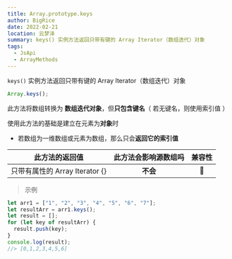 ```yaml
---
title: Array.prototype.keys
author: BigRice
date: 2022-02-21
location: 云梦泽
summary: keys() 实例方法返回只带有键的 Array Iterator（数组迭代）对象
tags:
  - JsApi
  - ArrayMethods
---
```


`keys()` 实例方法返回只带有键的 Array Iterator（数组迭代）对象

```js
Array.keys();
```

此方法将数组转换为 **数组迭代对象**，但**只包含键名**（ 若无键名，则使用索引值 ）

使用此方法的基础是建立在元素为**对象**时

- 若数组为一维数组或元素为数组，那么只会**返回它的索引值**

|         此方法的返回值         | 此方法会影响源数组吗 | 兼容性 |
| :----------------------------: | :------------------: | :----: |
| 只带有属性的 Array Iterator {} |       **不会**       |   🔴   |

> 示例

```js
let arr1 = ["1", "2", "3", "4", "5", "6", "7"];
let resultArr = arr1.keys();
let result = [];
for (let key of resultArr) {
  result.push(key);
}
console.log(result);
//> [0,1,2,3,4,5,6]
```
